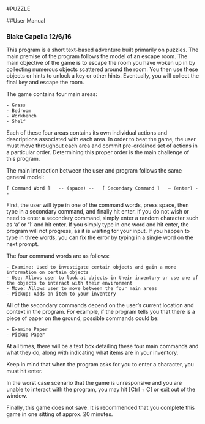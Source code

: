 #PUZZLE

##User Manual

### Blake Capella 12/6/16

This program is a short text-based adventure built primarily on puzzles.  The main premise of the program follows the model of an escape room. The main objective of the game is to escape the room you have woken up in by collecting numerous objects scattered around the room. You then use these objects or hints to unlock a key or other hints. Eventually, you will collect the final key and escape the room.

The game contains four main areas:

	- Grass
	- Bedroom
	- Workbench
	- Shelf

Each of these four areas contains its own individual actions and descriptions associated with each area. In order to beat the game, the user must move throughout each area and commit pre-ordained set of actions in a particular order. Determining this proper order is the main challenge of this program.

The main interaction between the user and program follows the same general model:
	
	[ Command Word ]   -- (space) --   [ Secondary Command ]   – (enter) --

First, the user will type in one of the command words, press space, then type in a secondary command, and finally hit enter. If you do not wish or need to enter a secondary command, simply enter a random character such as ‘a’ or ‘1’ and hit enter. If you simply type in one word and hit enter, the program will not progress, as it is waiting for your input. If you happen to type in three words, you can fix the error by typing in a single word on the next prompt.

The four command words are as follows:

	- Examine: Used to investigate certain objects and gain a more information on certain objects
	- Use: Allows user to look at objects in their inventory or use one of the objects to interact with their environment
	- Move: Allows user to move between the four main areas 
	- Pickup: Adds an item to your inventory

All  of the secondary commands depend on the user’s current location and context in the program. For example, if the program tells you that there is a piece of paper on the ground, possible commands could be:
	
	- Examine Paper
	- Pickup Paper

At all times, there will be a text box detailing these four main commands and what they do, along with indicating what items are in your inventory.

Keep in mind that when the program asks for you to enter a character, you must hit enter.

In the worst case scenario that the game is unresponsive and you are unable to interact with the program, you may hit [Ctrl + C] or exit out of the window.

Finally, this game does not save. It is recommended that you complete this game in one sitting of approx. 20 minutes.
